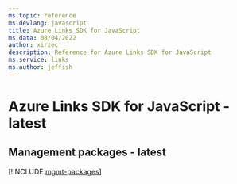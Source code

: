 ```yaml
---
ms.topic: reference
ms.devlang: javascript
title: Azure Links SDK for JavaScript
ms.data: 08/04/2022
author: xirzec
description: Reference for Azure Links SDK for JavaScript
ms.service: links
ms.author: jeffish
---
```

# Azure Links SDK for JavaScript - latest

## Management packages - latest
[!INCLUDE [mgmt-packages](links-mgmt-index.md)]
